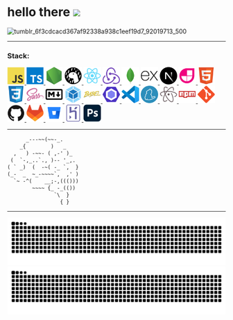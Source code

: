 # hello there <img src="https://github.githubassets.com/assets/shipit-ee78ea3eb431.png"/>

![tumblr_6f3cdcacd367af92338a938c1eef19d7_92019713_500](https://github.com/SeFiideas/SeFiideas/assets/100835730/94b593bd-68ad-432c-abb3-52ab66048f9e)


----------

<h3 align="left">Stack:</h3>

<p align="left">

<a href="#" target="_blank" rel="noreferrer">

<img src="https://raw.githubusercontent.com/devicons/devicon/master/icons/javascript/javascript-original.svg" alt="Stack" width="40" height="40"/>

</a>

<a href="#" target="_blank" rel="noreferrer">

<img src="https://raw.githubusercontent.com/devicons/devicon/master/icons/typescript/typescript-original.svg" alt="Stack" width="40" height="40"/>

</a>

<a href="#" target="_blank" rel="noreferrer">

<img src="https://raw.githubusercontent.com/devicons/devicon/master/icons/nodejs/nodejs-original.svg" alt="Stack" width="40" height="40"/>

</a>

<a href="#" target="_blank" rel="noreferrer">

<img src="https://raw.githubusercontent.com/devicons/devicon/master/icons/denojs/denojs-original.svg" alt="Stack" width="40" height="40"/>

</a>

<a href="#" target="_blank" rel="noreferrer">

<img src="https://raw.githubusercontent.com/devicons/devicon/master/icons/react/react-original.svg" alt="Stack" width="40" height="40"/>

</a>

<a href="#" target="_blank" rel="noreferrer">

<img src="https://raw.githubusercontent.com/devicons/devicon/master/icons/redux/redux-original.svg" alt="Stack" width="40" height="40"/>

</a>

<a href="#" target="_blank" rel="noreferrer">

<img src="https://raw.githubusercontent.com/devicons/devicon/master/icons/mongodb/mongodb-original.svg" alt="Stack" width="40" height="40"/>

</a>

<a href="#" target="_blank" rel="noreferrer">

<img src="https://raw.githubusercontent.com/devicons/devicon/master/icons/express/express-original.svg" alt="Stack" width="40" height="40"/>

</a>

<a href="#" target="_blank" rel="noreferrer">

<img src="https://raw.githubusercontent.com/devicons/devicon/master/icons/nextjs/nextjs-original.svg" alt="Stack" width="40" height="40"/>

</a>

<a href="#" target="_blank" rel="noreferrer">

<img src="https://raw.githubusercontent.com/devicons/devicon/master/icons/jamstack/jamstack-original.svg" alt="Stack" width="40" height="40"/>

</a>

<a href="#" target="_blank" rel="noreferrer">

<img src="https://raw.githubusercontent.com/devicons/devicon/master/icons/html5/html5-original.svg" alt="Stack" width="40" height="40"/>

</a>

<a href="#" target="_blank" rel="noreferrer">

<img src="https://raw.githubusercontent.com/devicons/devicon/master/icons/css3/css3-original.svg" alt="Stack" width="40" height="40"/>

</a>

<a href="#" target="_blank" rel="noreferrer">

<img src="https://raw.githubusercontent.com/devicons/devicon/master/icons/sass/sass-original.svg" alt="Stack" width="40" height="40"/>

</a>

<a href="#" target="_blank" rel="noreferrer">

<img src="https://raw.githubusercontent.com/devicons/devicon/master/icons/markdown/markdown-original.svg" alt="Stack" width="40" height="40"/>

</a>

<a href="#" target="_blank" rel="noreferrer">

<img src="https://raw.githubusercontent.com/devicons/devicon/master/icons/webpack/webpack-original.svg" alt="Stack" width="40" height="40"/>

</a>

<a href="#" target="_blank" rel="noreferrer">

<img src="https://raw.githubusercontent.com/devicons/devicon/master/icons/babel/babel-original.svg" alt="Stack" width="40" height="40"/>

</a>

<a href="#" target="_blank" rel="noreferrer">

<img src="https://raw.githubusercontent.com/devicons/devicon/master/icons/eslint/eslint-original.svg" alt="Stack" width="40" height="40"/>

</a>

<a href="#" target="_blank" rel="noreferrer">

<img src="https://raw.githubusercontent.com/devicons/devicon/master/icons/vscode/vscode-original.svg" alt="Stack" width="40" height="40"/>

</a>

<a href="#" target="_blank" rel="noreferrer">

<img src="https://raw.githubusercontent.com/devicons/devicon/master/icons/yarn/yarn-original.svg" alt="Stack" width="40" height="40"/>

</a>

<a href="#" target="_blank" rel="noreferrer">

<img src="https://raw.githubusercontent.com/devicons/devicon/master/icons/atom/atom-original.svg" alt="Stack" width="40" height="40"/>

</a>

<a href="#" target="_blank" rel="noreferrer">

<img src="https://raw.githubusercontent.com/devicons/devicon/master/icons/npm/npm-original-wordmark.svg" alt="Stack" width="40" height="40"/>

</a>

<a href="#" target="_blank" rel="noreferrer">

<img src="https://raw.githubusercontent.com/devicons/devicon/master/icons/git/git-original.svg" alt="Stack" width="40" height="40"/>

</a>

<a href="#" target="_blank" rel="noreferrer">

<img src="https://raw.githubusercontent.com/devicons/devicon/master/icons/github/github-original.svg" alt="Stack" width="40" height="40"/>

</a>

<a href="#" target="_blank" rel="noreferrer">

<img src="https://raw.githubusercontent.com/devicons/devicon/master/icons/gitlab/gitlab-original.svg" alt="Stack" width="40" height="40"/>

</a>

<a href="#" target="_blank" rel="noreferrer">

<img src="https://raw.githubusercontent.com/devicons/devicon/master/icons/bitbucket/bitbucket-original.svg" alt="Stack" width="40" height="40"/>

</a>

<a href="#" target="_blank" rel="noreferrer">

<img src="https://raw.githubusercontent.com/devicons/devicon/master/icons/heroku/heroku-original.svg" alt="Stack" width="40" height="40"/>

</a>

<a href="#" target="_blank" rel="noreferrer">

<img src="https://raw.githubusercontent.com/devicons/devicon/master/icons/photoshop/photoshop-plain.svg" alt="Stack" width="40" height="40"/>

</a>
      
----------


```shell
      _---~~(~~-_.
    _{        )   _
  ,   ) -~~- ( ,-' )_
 (  `-,_..`., )-- '_,. 
( ` _)  (  -~( -_ `,  }
(_-  _  ~_-~~~~`,  ,' )
  `~ -^(    __;-,((()))
        ~~~~ {_ -_(())
               `\  }
                 { }      
```

----------
![github contribution grid snake animation](https://raw.githubusercontent.com/shahradelahi/shahradelahi/output/github-contribution-grid-snake-dark.svg#gh-dark-mode-only)
![github contribution grid snake animation](https://raw.githubusercontent.com/shahradelahi/shahradelahi/output/github-contribution-grid-snake.svg#gh-light-mode-only)


